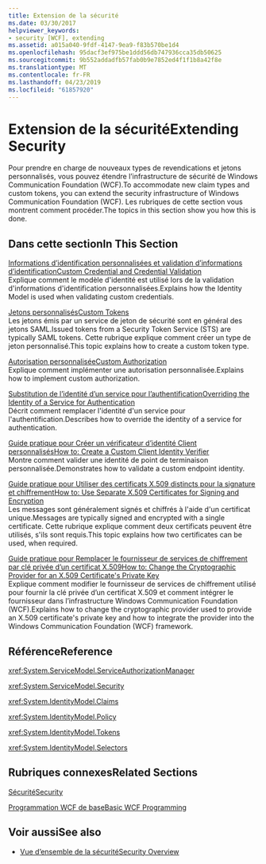 ```yaml
---
title: Extension de la sécurité
ms.date: 03/30/2017
helpviewer_keywords:
- security [WCF], extending
ms.assetid: a015a040-9fdf-4147-9ea9-f83b570be1d4
ms.openlocfilehash: 95dacf3ef975be1ddd56db747936cca35db50625
ms.sourcegitcommit: 9b552addadfb57fab0b9e7852ed4f1f1b8a42f8e
ms.translationtype: MT
ms.contentlocale: fr-FR
ms.lasthandoff: 04/23/2019
ms.locfileid: "61857920"
---
```

# <a name="extending-security"></a><span data-ttu-id="602a1-102">Extension de la sécurité</span><span class="sxs-lookup"><span data-stu-id="602a1-102">Extending Security</span></span>
<span data-ttu-id="602a1-103">Pour prendre en charge de nouveaux types de revendications et jetons personnalisés, vous pouvez étendre l’infrastructure de sécurité de Windows Communication Foundation (WCF).</span><span class="sxs-lookup"><span data-stu-id="602a1-103">To accommodate new claim types and custom tokens, you can extend the security infrastructure of Windows Communication Foundation (WCF).</span></span> <span data-ttu-id="602a1-104">Les rubriques de cette section vous montrent comment procéder.</span><span class="sxs-lookup"><span data-stu-id="602a1-104">The topics in this section show you how this is done.</span></span>  
  
## <a name="in-this-section"></a><span data-ttu-id="602a1-105">Dans cette section</span><span class="sxs-lookup"><span data-stu-id="602a1-105">In This Section</span></span>  
  
 [<span data-ttu-id="602a1-106">Informations d’identification personnalisées et validation d’informations d’identification</span><span class="sxs-lookup"><span data-stu-id="602a1-106">Custom Credential and Credential Validation</span></span>](../../../../docs/framework/wcf/extending/custom-credential-and-credential-validation.md)  
 <span data-ttu-id="602a1-107">Explique comment le modèle d'identité est utilisé lors de la validation d'informations d'identification personnalisées.</span><span class="sxs-lookup"><span data-stu-id="602a1-107">Explains how the Identity Model is used when validating custom credentials.</span></span>  
  
 [<span data-ttu-id="602a1-108">Jetons personnalisés</span><span class="sxs-lookup"><span data-stu-id="602a1-108">Custom Tokens</span></span>](../../../../docs/framework/wcf/extending/custom-tokens.md)  
 <span data-ttu-id="602a1-109">Les jetons émis par un service de jeton de sécurité sont en général des jetons SAML.</span><span class="sxs-lookup"><span data-stu-id="602a1-109">Issued tokens from a Security Token Service (STS) are typically SAML tokens.</span></span> <span data-ttu-id="602a1-110">Cette rubrique explique comment créer un type de jeton personnalisé.</span><span class="sxs-lookup"><span data-stu-id="602a1-110">This topic explains how to create a custom token type.</span></span>  
  
 [<span data-ttu-id="602a1-111">Autorisation personnalisée</span><span class="sxs-lookup"><span data-stu-id="602a1-111">Custom Authorization</span></span>](../../../../docs/framework/wcf/extending/custom-authorization.md)  
 <span data-ttu-id="602a1-112">Explique comment implémenter une autorisation personnalisée.</span><span class="sxs-lookup"><span data-stu-id="602a1-112">Explains how to implement custom authorization.</span></span>  
  
 [<span data-ttu-id="602a1-113">Substitution de l’identité d’un service pour l’authentification</span><span class="sxs-lookup"><span data-stu-id="602a1-113">Overriding the Identity of a Service for Authentication</span></span>](../../../../docs/framework/wcf/extending/overriding-the-identity-of-a-service-for-authentication.md)  
 <span data-ttu-id="602a1-114">Décrit comment remplacer l'identité d'un service pour l'authentification.</span><span class="sxs-lookup"><span data-stu-id="602a1-114">Describes how to override the identity of a service for authentication.</span></span>  
  
 [<span data-ttu-id="602a1-115">Guide pratique pour Créer un vérificateur d’identité Client personnalisés</span><span class="sxs-lookup"><span data-stu-id="602a1-115">How to: Create a Custom Client Identity Verifier</span></span>](../../../../docs/framework/wcf/extending/how-to-create-a-custom-client-identity-verifier.md)  
 <span data-ttu-id="602a1-116">Montre comment valider une identité de point de terminaison personnalisée.</span><span class="sxs-lookup"><span data-stu-id="602a1-116">Demonstrates how to validate a custom endpoint identity.</span></span>  
  
 [<span data-ttu-id="602a1-117">Guide pratique pour Utiliser des certificats X.509 distincts pour la signature et chiffrement</span><span class="sxs-lookup"><span data-stu-id="602a1-117">How to: Use Separate X.509 Certificates for Signing and Encryption</span></span>](../../../../docs/framework/wcf/extending/how-to-use-separate-x-509-certificates-for-signing-and-encryption.md)  
 <span data-ttu-id="602a1-118">Les messages sont généralement signés et chiffrés à l'aide d'un certificat unique.</span><span class="sxs-lookup"><span data-stu-id="602a1-118">Messages are typically signed and encrypted with a single certificate.</span></span> <span data-ttu-id="602a1-119">Cette rubrique explique comment deux certificats peuvent être utilisés, s'ils sont requis.</span><span class="sxs-lookup"><span data-stu-id="602a1-119">This topic explains how two certificates can be used, when required.</span></span>  
  
 [<span data-ttu-id="602a1-120">Guide pratique pour Remplacer le fournisseur de services de chiffrement par clé privée d’un certificat X.509</span><span class="sxs-lookup"><span data-stu-id="602a1-120">How to: Change the Cryptographic Provider for an X.509 Certificate's Private Key</span></span>](../../../../docs/framework/wcf/extending/change-cryptographic-provider-x509-certificate-private-key.md)  
 <span data-ttu-id="602a1-121">Explique comment modifier le fournisseur de services de chiffrement utilisé pour fournir la clé privée d’un certificat X.509 et comment intégrer le fournisseur dans l’infrastructure Windows Communication Foundation (WCF).</span><span class="sxs-lookup"><span data-stu-id="602a1-121">Explains how to change the cryptographic provider used to provide an X.509 certificate's private key and how to integrate the provider into the Windows Communication Foundation (WCF) framework.</span></span>  
  
## <a name="reference"></a><span data-ttu-id="602a1-122">Référence</span><span class="sxs-lookup"><span data-stu-id="602a1-122">Reference</span></span>  
 <xref:System.ServiceModel.ServiceAuthorizationManager>  
  
 <xref:System.ServiceModel.Security>  
  
 <xref:System.IdentityModel.Claims>  
  
 <xref:System.IdentityModel.Policy>  
  
 <xref:System.IdentityModel.Tokens>  
  
 <xref:System.IdentityModel.Selectors>  
  
## <a name="related-sections"></a><span data-ttu-id="602a1-123">Rubriques connexes</span><span class="sxs-lookup"><span data-stu-id="602a1-123">Related Sections</span></span>  
 [<span data-ttu-id="602a1-124">Sécurité</span><span class="sxs-lookup"><span data-stu-id="602a1-124">Security</span></span>](../../../../docs/framework/wcf/feature-details/security.md)  
  
 [<span data-ttu-id="602a1-125">Programmation WCF de base</span><span class="sxs-lookup"><span data-stu-id="602a1-125">Basic WCF Programming</span></span>](../../../../docs/framework/wcf/basic-wcf-programming.md)  
  
## <a name="see-also"></a><span data-ttu-id="602a1-126">Voir aussi</span><span class="sxs-lookup"><span data-stu-id="602a1-126">See also</span></span>

- [<span data-ttu-id="602a1-127">Vue d’ensemble de la sécurité</span><span class="sxs-lookup"><span data-stu-id="602a1-127">Security Overview</span></span>](../../../../docs/framework/wcf/feature-details/security-overview.md)
